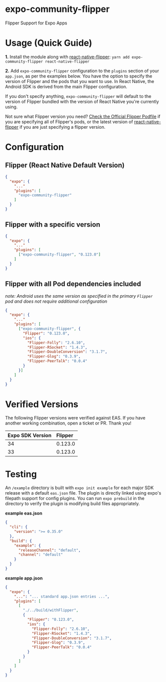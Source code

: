 # expo-community-flipper

Flipper Support for Expo Apps

# Usage (Quick Guide)

**1.** Install the module along with [react-native-flipper](https://www.npmjs.com/package/react-native-flipper): `yarn add expo-community-flipper react-native-flipper`

**2.** Add `expo-community-flipper` configuration to the `plugins` section of your `app.json`, as per the examples below. You have the option to specify the version of Flipper and the pods that you want to use. In React Native, the Android SDK is derived from the main Flipper configuration.

If you don't specify anything, `expo-community-flipper` will default to the version of Flipper bundled with the version of React Native you're currently using.

Not sure what Flipper version you need? [Check the Official Flipper Podfile](https://github.com/facebook/flipper/blob/main/react-native/ReactNativeFlipperExample/ios/Podfile) if you are specifying all of Flipper's pods, or the latest version of [react-native-flipper](https://www.npmjs.com/package/react-native-flipper) if you are just specifying a flipper version.

# Configuration

## Flipper (React Native Default Version)

```json
{
  "expo": {
    "..."
    "plugins": [
      "expo-community-flipper"
    ]
  }
}
```

## Flipper with a specific version

```json
{
  "expo": {
    "..."
    "plugins": [
      ["expo-community-flipper", "0.123.0"]
    ]
  }
}
```

## Flipper with all Pod dependencies included

_note: Android uses the same version as specified in the primary `Flipper` pod and does not require additional configuration_

```json
{
  "expo": {
    "..."
    "plugins": [
      ["expo-community-flipper", {
        "Flipper": "0.123.0",
        "ios": {
          "Flipper-Folly": "2.6.10",
          "Flipper-RSocket": "1.4.3",
          "Flipper-DoubleConversion": "3.1.7",
          "Flipper-Glog": "0.3.9",
          "Flipper-PeerTalk": "0.0.4"
        }
      }]
    ]
  }
}
```

# Verified Versions

The following Flipper versions were verified against EAS. If you have another working combination, open a ticket or PR. Thank you!

| Expo SDK Version | Flipper |
| :--------------- | :------ |
| 34               | 0.123.0 |
| 33               | 0.123.0 |

# Testing

An `/example` directory is built with `expo init example` for each major SDK release with a default `eas.json` file. The plugin is directly linked using expo's filepath support for config plugins. You can run `expo prebuild` in the directory to verify the plugin is modifying build files appropriately.

**example eas.json**

```json
{
  "cli": {
    "version": ">= 0.35.0"
  },
  "build": {
    "example": {
      "releaseChannel": "default",
      "channel": "default"
    }
  }
}
```

**example app.json**

```json
{
  "expo": {
    "...": "... standard app.json entries ...",
    "plugins": [
      [
        "./../build/withFlipper",
        {
          "Flipper": "0.123.0",
          "ios": {
            "Flipper-Folly": "2.6.10",
            "Flipper-RSocket": "1.4.3",
            "Flipper-DoubleConversion": "3.1.7",
            "Flipper-Glog": "0.3.9",
            "Flipper-PeerTalk": "0.0.4"
          }
        }
      ]
    ]
  }
}
```

